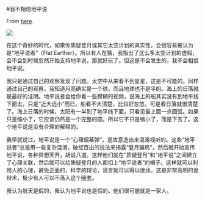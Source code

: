 #我不相信地平说

From [here](https://yinwang1.substack.com/p/6a1).

![](https://substackcdn.com/image/fetch/w_1456,c_limit,f_auto,q_auto:good,fl_progressive:steep/https%3A%2F%2Fbucketeer-e05bbc84-baa3-437e-9518-adb32be77984.s3.amazonaws.com%2Fpublic%2Fimages%2Fa21a1f22-09f7-4791-b617-f83da94d82ff_6240x4160.jpeg)

在这个奇妙的时代，如果你质疑登月或其它太空计划的真实性，会很容易被认为是“地平说者”（Flat Earther）。所以有人在猜，我指出了这么多太空计划的虚假，会不会到时候忽然开始支持地平说，那就好玩了。但这是不会发生的，我不会相信地平说。

我只是通过自己的观察发现了问题。太空中从来看不到星星，这是不可能的。同样通过自己的观察，我知道月亮确实是一个球，而且地球也不是平的。海上的日落就是最好的证明。地平说者会给你看一些模糊的视频，说海上的船其实没有到地平线下面去，只是“近大远小”而已。船看不大清楚，比较好忽悠，可是看日落就很清楚了。海上日落的时候，太阳有一半到了地平线下面，只看见最上面一点圆弧。如果只是缩小了，它应该仍然是一个完整的圆，所以它不只是缩小了，而是下去了。这个地平说是没有合理的解释的。

我早就说过，地平说是一个“心理烟幕弹”，是故意造出来混淆视听的。这些“地平说者”总是用一些复杂混淆，破绽百出的说法来揭露“登月骗局”，然后就开始宣传地平说，各种异想天开，胡说八道。这样他们就在“质疑登月”和“地平说”之间建立了心理关联，然后就可以给质疑登月的人都扣上“地平说者”的帽子。这样就可以利用人的心理，避免正面的，科学的辩论，谎言就可以得以继续。这是非常高明的诡辩术，极少有人可以不落入这个圈套。

我认为航天是假的，我认为地平说也是假的。他们很可能就是一家人。
